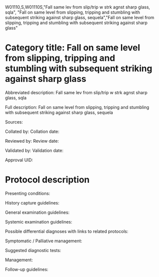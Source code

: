 W01110,S,W01110S,"Fall same lev from slip/trip w strk agnst sharp glass, sqla", "Fall on same level from slipping, tripping and stumbling with subsequent striking against sharp glass, sequela","Fall on same level from slipping, tripping and stumbling with subsequent striking against sharp glass"
# Category title: Fall on same level from slipping, tripping and stumbling with subsequent striking against sharp glass

Abbreviated description: Fall same lev from slip/trip w strk agnst sharp glass, sqla

Full description: Fall on same level from slipping, tripping and stumbling with subsequent striking against sharp glass, sequela

Sources:

Collated by:
Collation date:

Reviewed by:
Review date:

Validated by:
Validation date:

Approval UID:

# Protocol description

Presenting conditions:

History capture guidelines:

General examination guidelines:

Systemic examination guidelines:

Possible differential diagnoses with links to related protocols:

Symptomatic / Palliative management:

Suggested diagnostic tests:

Management:

Follow-up guidelines:
